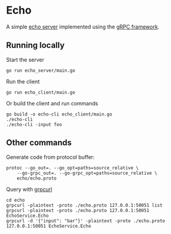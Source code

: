 # Echo

A simple [echo server](https://en.wikipedia.org/wiki/Echo_Protocol) implemented using the [gRPC framework](https://grpc.io/).

## Running locally

Start the server
```
go run echo_server/main.go
```

Run the client
```
go run echo_client/main.go
```

Or build the client and run commands
```
go build -o echo-cli echo_client/main.go
./echo-cli
./echo-cli -input foo
```

## Other commands

Generate code from protocol buffer:
```
protoc --go_out=. --go_opt=paths=source_relative \
    --go-grpc_out=. --go-grpc_opt=paths=source_relative \
    echo/echo.proto
```

Query with [grpcurl](https://github.com/fullstorydev/grpcurl)
```
cd echo
grpcurl -plaintext -proto ./echo.proto 127.0.0.1:50051 list
grpcurl -plaintext -proto ./echo.proto 127.0.0.1:50051 EchoService.Echo
grpcurl -d '{"input": "bar"}' -plaintext -proto ./echo.proto 127.0.0.1:50051 EchoService.Echo
```
